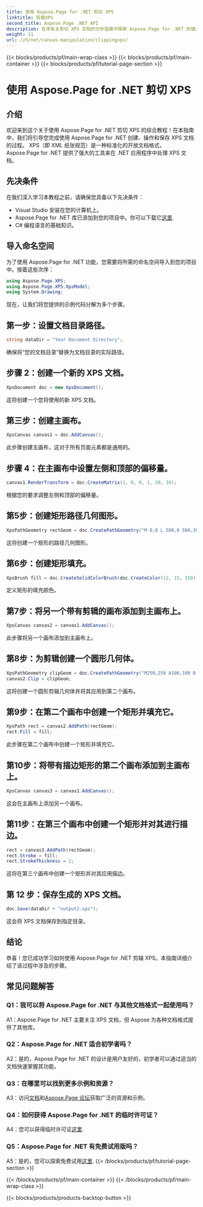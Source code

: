 ```yaml
---
title: 使用 Aspose.Page for .NET 剪切 XPS
linktitle: 剪裁XPS
second_title: Aspose.Page .NET API
description: 在本有关剪切 XPS 文档的分步指南中探索 Aspose.Page for .NET 的强大功能。轻松创建、操作和保存 XPS 文件。
weight: 11
url: /zh/net/canvas-manipulation/clippingxps/
---
```


{{< blocks/products/pf/main-wrap-class >}}
{{< blocks/products/pf/main-container >}}
{{< blocks/products/pf/tutorial-page-section >}}

# 使用 Aspose.Page for .NET 剪切 XPS

## 介绍

欢迎来到这个关于使用 Aspose.Page for .NET 剪切 XPS 的综合教程！在本指南中，我们将引导您完成使用 Aspose.Page for .NET 创建、操作和保存 XPS 文档的过程。 XPS（即 XML 纸张规范）是一种标准化的开放文档格式，Aspose.Page for .NET 提供了强大的工具来在 .NET 应用程序中处理 XPS 文档。

## 先决条件

在我们深入学习本教程之前，请确保您具备以下先决条件：

- Visual Studio 安装在您的计算机上。
-  Aspose.Page for .NET 库已添加到您的项目中。你可以下载它[这里](https://releases.aspose.com/page/net/).
- C# 编程语言的基础知识。

## 导入命名空间

为了使用 Aspose.Page for .NET 功能，您需要将所需的命名空间导入到您的项目中。按着这些次序：

```csharp
using Aspose.Page.XPS;
using Aspose.Page.XPS.XpsModel;
using System.Drawing;
```

现在，让我们将您提供的示例代码分解为多个步骤。

## 第一步：设置文档目录路径。

```csharp
string dataDir = "Your Document Directory";
```

确保将“您的文档目录”替换为文档目录的实际路径。

## 步骤 2：创建一个新的 XPS 文档。

```csharp
XpsDocument doc = new XpsDocument();
```

这将创建一个您将使用的新 XPS 文档。

## 第三步：创建主画布。

```csharp
XpsCanvas canvas1 = doc.AddCanvas();
```

此步骤创建主画布，这对于所有页面元素都是通用的。

## 步骤 4：在主画布中设置左侧和顶部的偏移量。

```csharp
canvas1.RenderTransform = doc.CreateMatrix(1, 0, 0, 1, 20, 10);
```

根据您的要求调整左侧和顶部的偏移量。

## 第5步：创建矩形路径几何图形。

```csharp
XpsPathGeometry rectGeom = doc.CreatePathGeometry("M 0,0 L 500,0 500,300 0,300 Z");
```

这将创建一个矩形的路径几何图形。

## 第6步：创建矩形填充。

```csharp
XpsBrush fill = doc.CreateSolidColorBrush(doc.CreateColor(12, 15, 159));
```

定义矩形的填充颜色。

## 第7步：将另一个带有剪辑的画布添加到主画布上。

```csharp
XpsCanvas canvas2 = canvas1.AddCanvas();
```

此步骤将另一个画布添加到主画布上。

## 第8步：为剪辑创建一个圆形几何体。

```csharp
XpsPathGeometry clipGeom = doc.CreatePathGeometry("M250,250 A100,100 0 1 1 250,50 100,100 0 1 1 250,250");
canvas2.Clip = clipGeom;
```

这将创建一个圆形剪辑几何体并将其应用到第二个画布。

## 第9步：在第二个画布中创建一个矩形并填充它。

```csharp
XpsPath rect = canvas2.AddPath(rectGeom);
rect.Fill = fill;
```

此步骤在第二个画布中创建一个矩形并填充它。

## 第10步：将带有描边矩形的第二个画布添加到主画布上。

```csharp
XpsCanvas canvas3 = canvas1.AddCanvas();
```

这会在主画布上添加另一个画布。

## 第11步：在第三个画布中创建一个矩形并对其进行描边。

```csharp
rect = canvas3.AddPath(rectGeom);
rect.Stroke = fill;
rect.StrokeThickness = 2;
```

这将在第三个画布中创建一个矩形并对其应用描边。

## 第 12 步：保存生成的 XPS 文档。

```csharp
doc.Save(dataDir + "output2.xps");
```

这会将 XPS 文档保存到指定目录。

## 结论

恭喜！您已成功学习如何使用 Aspose.Page for .NET 剪辑 XPS。本指南详细介绍了该过程中涉及的步骤。

## 常见问题解答

### Q1：我可以将 Aspose.Page for .NET 与其他文档格式一起使用吗？

A1：Aspose.Page for .NET 主要关注 XPS 文档，但 Aspose 为各种文档格式提供了其他库。

### Q2：Aspose.Page for .NET 适合初学者吗？

A2：是的，Aspose.Page for .NET 的设计是用户友好的，初学者可以通过适当的文档快速掌握其功能。

### Q3：在哪里可以找到更多示例和资源？

 A3：访问[文档](https://reference.aspose.com/page/net/)和[Aspose.Page 论坛](https://forum.aspose.com/c/page/39)获取广泛的资源和示例。

### Q4：如何获得 Aspose.Page for .NET 的临时许可证？

 A4：您可以获得临时许可证[这里](https://purchase.aspose.com/temporary-license/).

### Q5：Aspose.Page for .NET 有免费试用版吗？

 A5：是的，您可以探索免费试用[这里](https://releases.aspose.com/).
{{< /blocks/products/pf/tutorial-page-section >}}

{{< /blocks/products/pf/main-container >}}
{{< /blocks/products/pf/main-wrap-class >}}

{{< blocks/products/products-backtop-button >}}
